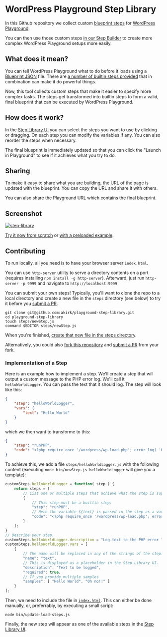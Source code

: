 # WordPress Playground Step Library

In this Github repository we collect custom [blueprint steps](https://wordpress.github.io/wordpress-playground/blueprints-api/steps/) for [WordPress Playground](https://wordpress.github.io/wordpress-playground/).

You can then use those custom steps [in our Step Builder](https://akirk.github.io/playground-step-library/) to create more complex WordPress Playground setups more easily.

## What does it mean?

You can tell WordPress Playground what to do before it loads using a [Blueprint JSON](https://wordpress.github.io/wordpress-playground/blueprints-api/index/) file. There are [a number of builtin steps provided](https://wordpress.github.io/wordpress-playground/blueprints-api/steps/) that in combination can make it do powerful things.

Now, this tool collects custom steps that make it easier to specify more complex tasks. The steps get transformed into builtin steps to form a valid, final blueprint that can be executed by WordPress Playground.

## How does it work?

In the [Step Library UI](https://akirk.github.io/playground-step-library/) you can select the steps you want to use by clicking or dragging. On each step you can modify the variables if any. You can also reorder the steps when necessary.

The final blueprint is immediately updated so that you can click the "Launch in Playground" to see if it achieves what you try to do.

## Sharing

To make it easy to share what you are building, the URL of the page is updated with the blueprint. You can copy the URL and share it with others.

You can also share the Playground URL which contains the final blueprint.

## Screenshot
[![step-library](https://github.com/akirk/playground-step-library/assets/203408/c536785b-2c6b-44bd-b1cd-4f1b72c074d1)](https://akirk.github.io/playground-step-library/#createUser__username--matt__password--password__role--administrator&&login__username--matt__password--password&&showAdminNotice__text--Welcome%20to%20WordPress%20Playground!)

[Try it now from scratch](https://akirk.github.io/playground-step-library/) or [with a preloaded example](https://akirk.github.io/playground-step-library/#createUser__username--matt__password--password__role--administrator&&login__username--matt__password--password&&showAdminNotice__text--Welcome%20to%20WordPress%20Playground!).

## Contributing

To run locally, all you need is to have your browser server `index.html`.

You can use `http-server` utility to serve a directory contents on a port (requires installing `npm install -g http-server`). 
Afterward, just run `http-server -p 9999` and navigate to `http://localhost:9999`

You can submit your own steps! Typically, you'll want to clone the repo to a local directory and create a new file in the `steps` directory (see below) to try it before you [submit a PR](https://github.com/akirk/playground-step-library/compare).
```
git clone git@github.com:akirk/playground-step-library.git
cd playground-step-library
touch steps/newStep.js
command $EDITOR steps/newStep.js
```
When you're finished, [create that new file in the steps directory](https://github.com/akirk/playground-step-library/new/main/steps).

Alternatively, you could also [fork this repository](https://github.com/akirk/playground-step-library/fork) and [submit a PR](https://github.com/akirk/playground-step-library/compare) from your fork.

### Implementation of a Step

Here is an example how to implement a step. We'll create a step that will output a custom message to the PHP error log. We'll call it `helloWorldLogger`. You can pass the text that it should log. The step will look like this:

```json
{
	"step": "helloWorldLogger",
	"vars": {
		"text": "Hello World"
	}
}
```
which we then want to transforme to this:
```json
{
	"step": "runPHP",
	"code": "<?php require_once '/wordpress/wp-load.php'; error_log( 'Hello World' ); ?>"
}
```

To achieve this, we add a file `steps/helloWorldLogger.js` with the following content (executing `node bin/newStep.js helloWorldLogger` will give you a template):


```js
customSteps.helloWorldLogger = function( step ) {
	return steps = [
		// List one or multiple steps that achieve what the step is supposed to do
		{
			// This step must be a builtin step:
            "step": "runPHP",
            // Here the variable ${text} is passed in the step as a variable (see above for how it's used and below for how it's defined).
            "code": "<?php require_once '/wordpress/wp-load.php'; error_log( '${text}' ); ?>"
		}
	];
}
// Describe your step.
customSteps.helloWorldLogger.description = "Log text to the PHP error log";
customSteps.helloWorldLogger.vars = [
	{
		// The name will be replaced in any of the strings of the step. So here it'd be ${text} because it says "text".
		"name": "text",
		// This is displayed as a placeholder in the Step Library UI.
		"description": "Text to be logged",
		"required": true,
		// If you provide multiple samples
		"samples": [ "Hello World", "Oh no!!" ]
	}
];
```

Then, we need to include the file in [`index.html`](https://github.com/akirk/playground-step-library/blob/main/index.html#L10). This can either be done manually, or, preferrably, by executing a small script:
```
node bin/update-load-steps.js
```

Finally, the new step will appear as one of the available steps in the [Step Library UI](https://akirk.github.io/playground-step-library/).
